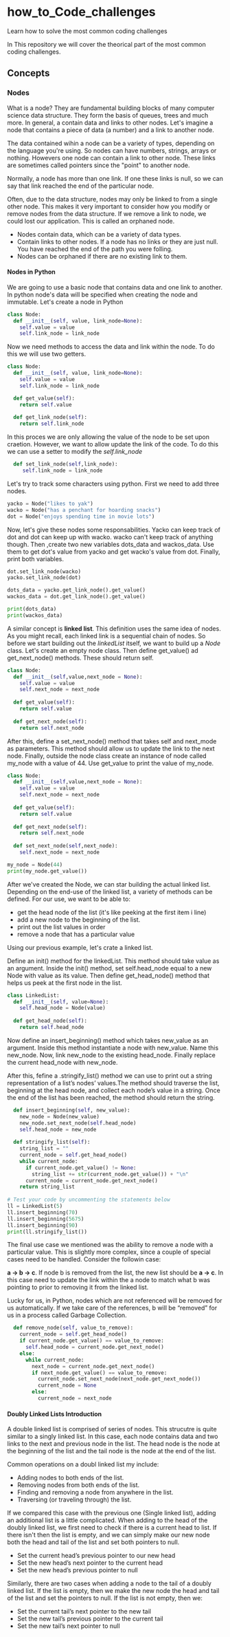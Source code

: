 # how_to_Code_challenges
Learn how to solve the most common coding challenges

In This repository we will cover the theorical part of the most common coding challenges. 

## Concepts

### Nodes

What is a node? They are fundamental building blocks of many computer science data structure. They form the basis of queues, trees and much more. In general, a contain data and links to other nodes. Let's imagine a node that contains a piece of data (a number) and a link to another node. 

The data contained wihin a node can be a variety of types, depending on the language you're using. So nodes can have numbers, strings, arrays or nothing. Howevers one node can contain a link to other node. These links are sometimes called pointers since the "point" to another node. 

Normally, a node has more than one link. If one these links is null, so we can say that link reached the end of the particular node. 

Often, due to the data structure, nodes may only be linked to from a single other node. This makes it very important to consider how you modify or remove nodes from the data structure. If we remove a link to node, we could lost our application. This is called an orphaned node.

- Nodes contain data, which can be a variety of data types.
- Contain links to other nodes. If a node has no links or they are just null. You have reached the end of the path you were folling.
- Nodes can be orphaned if there are no existing link to them. 

#### Nodes in Python

We are going to use a basic node that contains data and one link to another. In python node's data will be specified when creating the node and immutable. Let's create a node in Python

```python
class Node:
  def __init__(self, value, link_node=None):
    self.value = value
    self.link_node = link_node
```

Now we need methods to access the data and link within the node. To do this we will use two getters.

```python
class Node:
  def __init__(self, value, link_node=None):
    self.value = value
    self.link_node = link_node

  def get_value(self):
    return self.value
  
  def get_link_node(self):
    return self.link_node
```

In this proces we are only allowing the value of the node to be set upon craetion. However, we want to allow update the link of the code. To do this we can use a setter to modify the *self.link_node*

```python
  def set_link_node(self,link_node):
     self.link_node = link_node
```

Let's try to track some characters using python. First we need to add three nodes. 

```python
yacko = Node("likes to yak")
wacko = Node("has a penchant for hoarding snacks")
dot = Node("enjoys spending time in movie lots")
```

Now, let's give these nodes some responsabilities. Yacko can keep track of dot and dot can keep up with wacko. wacko can't keep track of anything though. Then ,create two new variables dots_data and wackos_data. Use them to get dot's value from yacko and get wacko's value from dot. Finally, print both variables.

```python
dot.set_link_node(wacko)
yacko.set_link_node(dot)

dots_data = yacko.get_link_node().get_value()
wackos_data = dot.get_link_node().get_value()

print(dots_data)
print(wackos_data)
```

A similar concept is **linked list**. This definition uses the same idea of nodes. As you might recall, each linked link is a sequential chain of nodes. So before we start building out the *linkedList* itself, we want to build up a *Node* class. Let's create an empty node class. Then define get_value() ad get_next_node() methods. These should return self.

```python
class Node:
  def __init__(self,value,next_node = None):
    self.value = value
    self.next_node = next_node
  
  def get_value(self):
    return self.value
  
  def get_next_node(self):
    return self.next_node
```

After this, define a set_next_node() method that takes self and next_mode as parameters. This method should allow us to update the link to the next node. Finally, outside the node class create an instance of node called my_node with a value of 44. Use get_value to print the value of my_node.

```python
class Node:
  def __init__(self,value,next_node = None):
    self.value = value
    self.next_node = next_node
  
  def get_value(self):
    return self.value
  
  def get_next_node(self):
    return self.next_node
    
  def set_next_node(self,next_node):
    self.next_node = next_node

my_node = Node(44)
print(my_node.get_value())
```

After we've created the Node, we can star building the actual linked list. Depending on the end-use of the linked list, a variety of methods can be defined. For our use, we want to be able to:

- get the head node of the list (it's like peeking at the first item i line)
- add a new node to the beginning of the list.
- print out the list values in order
- remove a node that has a particular value

Using our previous example, let's crate a linked list. 

Define an init() method for the linkedList. This method should take value as an argument. Inside the init() method, set self.head_node equal to a new Node with value as its value. Then define get_head_node() method that helps us peek at the first node in the list.

```python
class LinkedList:
  def __init__(self, value=None):
    self.head_node = Node(value)
  
  def get_head_node(self):
    return self.head_node
``` 
Now define an insert_beginning() method which takes new_value as an argument. Inside this method instantiate  a node with new_value. Name this new_node. Now, link new_node to the existing head_node. Finally replace the current head_node with new_node.

After this, fefine a .stringify_list() method we can use to print out a string representation of a list’s nodes’ values.The method should traverse the list, beginning at the head node, and collect each node’s value in a string. Once the end of the list has been reached, the method should return the string.

```python
  def insert_beginning(self, new_value):
    new_node = Node(new_value)
    new_node.set_next_node(self.head_node)
    self.head_node = new_node
    
  def stringify_list(self):
    string_list = ""
    current_node = self.get_head_node()
    while current_node:
      if current_node.get_value() != None:
        string_list += str(current_node.get_value()) + "\n"
      current_node = current_node.get_next_node()
    return string_list
  
# Test your code by uncommenting the statements below 
ll = LinkedList(5)
ll.insert_beginning(70)
ll.insert_beginning(5675)
ll.insert_beginning(90)
print(ll.stringify_list())
```
The final use case we mentioned was the ability to remove a node with a particular value. This is slightly more complex, since a couple of special cases need to be handled. Consider the followin case:

**a -> b -> c**. If node b is removed from the list, the new list should be **a -> c**. In this case need to update the link within the a node to match what b was pointing to prior to removing it from the linked list.

Lucky for us, in Python, nodes which are not referenced will be removed for us automatically. If we take care of the references, b will be “removed” for us in a process called Garbage Collection.

```python
  def remove_node(self, value_to_remove):
    current_node = self.get_head_node()
    if current_node.get_value() == value_to_remove:
      self.head_node = current_node.get_next_node()
    else:
      while current_node:
        next_node = current_node.get_next_node()
        if next_node.get_value() == value_to_remove:
          current_node.set_next_node(next_node.get_next_node())
          current_node = None
        else:
          current_node = next_node
```


#### Doubly Linked Lists Introduction

A double linked list is comprised of series of nodes. This strucutre is quite similar to a singly linked list.  In this case, each node contains data and two links to the next and previous node in the list. The head node is the node at the beginning of the list and the tail node is the node at the end of the list. 

Common operations on a doubl linked list my include:

- Adding nodes to both ends of the list.
- Removing nodes from both ends of the list.
- Finding and removing a node from anywhere in the list.
- Traversing (or traveling through) the list.

If we compared this case with the previous one (Single linked list), adding an additional list is a little complicated.  When adding to the head of the doubly linked list, we first need to check if there is a current head to list. If there isn't then the list is empty, and we can simply make our new node both the head and tail of the list and set both pointers to null. 

- Set the current head’s previous pointer to our new head
- Set the new head’s next pointer to the current head
- Set the new head’s previous pointer to null

Similarly, there are two cases when adding a node to the tail of a doubly linked list. If the list is empty, then we make the new node the head and tail of the list and set the pointers to null. If the list is not empty, then we:

- Set the current tail’s next pointer to the new tail
- Set the new tail’s previous pointer to the current tail
- Set the new tail’s next pointer to null

